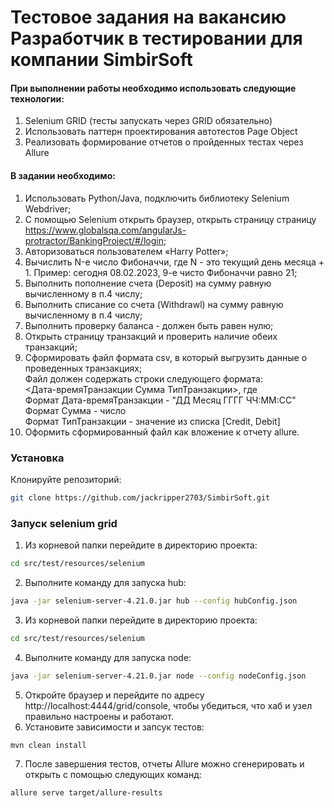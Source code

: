 # Тестовое задания на вакансию Разработчик в тестировании для компании SimbirSoft
#### При выполнении работы необходимо использовать следующие технологии:

1. Selenium GRID (тесты запускать через GRID обязательно)
2. Использовать паттерн проектирования автотестов Page Object
3. Реализовать формирование отчетов о пройденных тестах через Allure
#### В задании необходимо:
1. Использовать Python/Java, подключить библиотеку Selenium Webdriver;
2. С помощью Selenium открыть браузер, открыть страницу страницу
   https://www.globalsqa.com/angularJs-protractor/BankingProject/#/login;
3. Авторизоваться пользователем «Harry Potter»;
4. Вычислить N-е число Фибоначчи, где N - это текущий день месяца + 1.
   Пример: сегодня 08.02.2023, 9-е чисто Фибоначчи равно 21;
5. Выполнить пополнение счета (Deposit) на сумму равную вычисленному в
   п.4 числу;
6. Выполнить списание со счета (Withdrawl) на сумму равную вычисленному
   в п.4 числу;
7. Выполнить проверку баланса - должен быть равен нулю;
8. Открыть страницу транзакций и проверить наличие обеих транзакций;
9. Сформировать файл формата csv, в который выгрузить данные о
   проведенных транзакциях; \
   Файл должен содержать строки следующего формата: \
   <Дата-времяТранзакции Сумма ТипТранзакции>, где \
   Формат Дата-времяТранзакции - "ДД Месяц ГГГГ ЧЧ:ММ:СС" \
   Формат Сумма - число \
   Формат ТипТранзакции - значение из списка [Credit, Debit]
10. Оформить сформированный файл как вложение к отчету allure.

### Установка
Клонируйте репозиторий: 
```sh
git clone https://github.com/jackripper2703/SimbirSoft.git
```
### Запуск selenium grid
1. Из корневой папки перейдите в директорию проекта:
```sh
cd src/test/resources/selenium
```
2. Выполните команду для запуска hub:
```sh
java -jar selenium-server-4.21.0.jar hub --config hubConfig.json
```
3. Из корневой папки перейдите в директорию проекта:
```sh
cd src/test/resources/selenium
```
4. Выполните команду для запуска node:
```sh
java -jar selenium-server-4.21.0.jar node --config nodeConfig.json
```
5. Откройте браузер и перейдите по адресу http://localhost:4444/grid/console, 
чтобы убедиться, что хаб и узел правильно настроены и работают.
6. Установите зависимости и запсук тестов:
```sh
mvn clean install
```
7. После завершения тестов, отчеты Allure можно сгенерировать и открыть с помощью следующих команд:
```sh
allure serve target/allure-results
```


